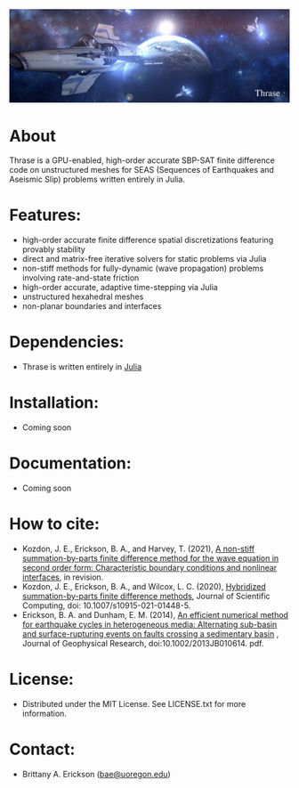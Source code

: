 <img src="kobul.jpg" alt="">

# About

Thrase is a GPU-enabled, high-order accurate SBP-SAT finite difference code on unstructured meshes for SEAS (Sequences of Earthquakes and Aseismic Slip) problems written entirely in Julia.  

# Features:
- high-order accurate finite difference spatial discretizations featuring provably stability
- direct and matrix-free iterative solvers for static problems via Julia
- non-stiff methods for fully-dynamic (wave propagation) problems involving rate-and-state friction
- high-order accurate, adaptive time-stepping via Julia
- unstructured hexahedral meshes
- non-planar boundaries and interfaces 

# Dependencies: 
- Thrase is written entirely in <a href="https://julialang.org">Julia</a>

# Installation: 
- Coming soon

# Documentation: 
- Coming soon

# How to cite: 
- Kozdon, J. E., Erickson, B. A., and Harvey, T. (2021), <a href="https://arxiv.org/pdf/2106.00706.pdf">A non-stiff summation-by-parts finite difference method for the wave equation in second order form: Characteristic boundary conditions and nonlinear interfaces</a>, in revision. 
- Kozdon, J. E., Erickson, B. A., and Wilcox, L. C. (2020), <a href="https://link.springer.com/article/10.1007/s10915-021-01448-5">Hybridized summation-by-parts finite difference methods</a>, Journal of Scientific Computing, doi: 10.1007/s10915-021-01448-5.
- Erickson, B. A. and Dunham, E. M. (2014), <a href="https://ix.cs.uoregon.edu/~bae/resources/Erickson_Dunham_jgrb50593.pdf">
  An efficient numerical method for earthquake cycles in heterogeneous media: Alternating sub-basin and surface-rupturing events on faults crossing a sedimentary basin</a> ,  Journal of  Geophysical Research, doi:10.1002/2013JB010614. pdf.

# License: 
- Distributed under the MIT License. See LICENSE.txt for more information.

# Contact:
- Brittany A. Erickson (bae@uoregon.edu)



